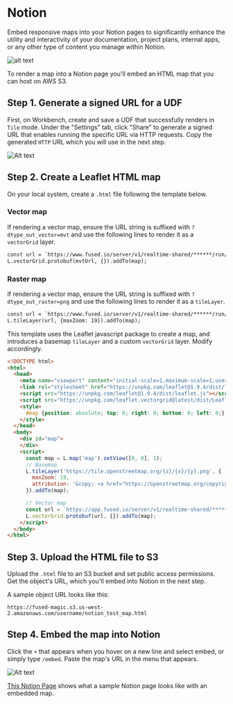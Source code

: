 # Notion

Embed responsive maps into your Notion pages to significantly enhance the utility and interactivity of your documentation, project plans, internal apps, or any other type of content you manage within Notion.

![alt text](https://fused-magic.s3.us-west-2.amazonaws.com/docs_assets/a_notion.png)

To render a map into a Notion page you'll embed an HTML map that you can host on AWS S3.

## Step 1. Generate a signed URL for a UDF

First, on Workbench, create and save a UDF that successfully renders in `Tile` mode. Under the "Settings" tab, click "Share" to generate a signed URL that enables running the specific URL via HTTP requests. Copy the generated `HTTP` URL which you will use in the next step.

![Alt text](https://fused-magic.s3.us-west-2.amazonaws.com/docs_assets/snippets_share.png)


## Step 2. Create a Leaflet HTML map

On your local system, create a `.html` file following the template below.

### Vector map

If rendering a vector map, ensure the URL string is suffixed with `?dtype_out_vector=mvt` and use the following lines to render it as a `vectorGrid` layer.

```html
const url = `https://www.fused.io/server/v1/realtime-shared/******/run/tiles/{z}/{x}/{y}?dtype_out_vector=mvt`
L.vectorGrid.protobuf(mvtUrl, {}).addTo(map);
```

### Raster map
If rendering a vector map, ensure the URL string is suffixed with `?dtype_out_raster=png` and use the following lines to render it as a `tileLayer`.

```html
const url = `https://www.fused.io/server/v1/realtime-shared/******/run/tiles/{z}/{x}/{y}?dtype_out_raster=png`
L.tileLayer(url, {maxZoom: 19}).addTo(map);
```

This template uses the Leaflet javascript package to create a map, and introduces a basemap `tileLayer` and a custom `vectorGrid` layer. Modify accordingly.

```html
<!DOCTYPE html>
<html>
  <head>
    <meta name="viewport" content="initial-scale=1,maximum-scale=1,user-scalable=no" />
    <link rel="stylesheet" href="https://unpkg.com/leaflet@1.9.4/dist/leaflet.css" />
    <script src="https://unpkg.com/leaflet@1.9.4/dist/leaflet.js"></script>
    <script src="https://unpkg.com/leaflet.vectorgrid@latest/dist/Leaflet.VectorGrid.bundled.js"></script>
    <style>
      #map {position: absolute; top: 0; right: 0; bottom: 0; left: 0;}
    </style>
  </head>
  <body>
    <div id="map">
    </div>
    <script>
      const map = L.map('map').setView([0, 0], 1);
      // Basemap
      L.tileLayer('https://tile.openstreetmap.org/{z}/{x}/{y}.png', {
        maxZoom: 19,
        attribution: '&copy; <a href="https://openstreetmap.org/copyright">OpenStreetMap contributors</a>'
      }).addTo(map);

      // Vector map
      const url = `https://app.fused.io/server/v1/realtime-shared/********/run/tiles/{z}/{x}/{y}?dtype_out_vector=mvt`;
      L.vectorGrid.protobuf(url, {}).addTo(map);
    </script>
  </body>
</html>
```


## Step 3. Upload the HTML file to S3

Upload the `.html` file to an S3 bucket and set public access permissions. Get the object's URL, which you'll embed into Notion in the next step.

A sample object URL looks like this:

```
https://fused-magic.s3.us-west-2.amazonaws.com/username/notion_test_map.html
```


## Step 4. Embed the map into Notion

Click the `+` that appears when you hover on a new line and select embed, or simply type `/embed`. Paste the map's URL in the menu that appears.

![Alt text](https://fused-magic.s3.us-west-2.amazonaws.com/docs_assets/gifs/notion2.gif)

[This Notion Page](https://fusedio.notion.site/Demo-Overture-Dataset-Technical-Documentation-8b4138aa56a8483890a93febcc2f2f7f) shows what a sample Notion page looks like with an embedded map.

